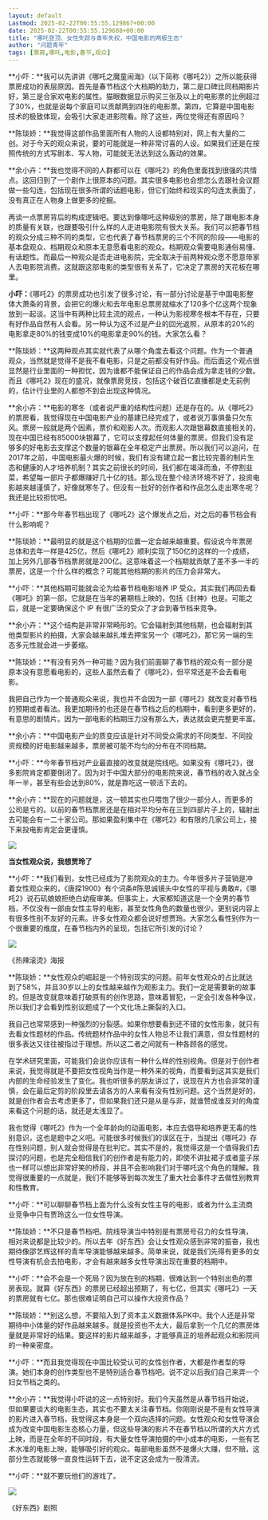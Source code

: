 ```yaml
---
layout: default
Lastmod: 2025-02-22T00:55:55.129867+00:00
date: 2025-02-22T00:55:55.129688+00:00
title: "哪吒登顶、女性失踪与青年失权，中国电影的两极生态"
author: "问题青年"
tags: [票房,哪吒,电影,春节,观众]
---
```


**小吓：**我可以先讲讲《哪吒之魔童闹海》（以下简称《哪吒2》）之所以能获得票房成功的表层原因。首先是春节档这个大档期的助力，第二是口碑比同档期影片好，第三是合家欢电影的属性。猫眼数据显示购买三张及以上的电影票的比例超过了30%，也就是说每个家庭可以贡献两到四张的电影票。第四，它算是中国电影技术的极致体现，会吸引大家走进影院看。除了这些，两位觉得还有原因吗？

**陈琰娇：**我觉得这部作品里面所有人物的人设都特别对，网上有大量的二创。对于今天的观众来说，要的可能就是一种非常讨喜的人设。如果我们还是在按照传统的方式写剧本、写人物，可能就无法达到这么轰动的效果。

**余小卉：**我也觉得不同的人群都可以在《哪吒2》的角色里面找到很强的共情点。这回归到了一个剧作上很原本的问题。其实很多电影也会想怎么去跟社会议题做一些勾连，包括现在很多所谓的话题电影，但它们始终和现实的勾连太表面了，没有真正在人物身上做更多的挖掘。

再谈一点票房背后的构成逻辑吧。要达到像哪吒这种级别的票房，除了跟电影本身的质量有关联，也跟要吸引什么样的人走进电影院有很大关系。我们可以把春节档的观众分成三种不同的类型，它也代表了春节档票房的三个不同的阶段——电影的基本盘观众、档期观众和原本无意愿看电影的观众。档期观众需要电影通俗易懂、有话题性。而最后一种观众是否走进电影院，完全取决于前两种观众愿不愿意带家人去电影院消费。这就跟这部电影的类型很有关系了，它决定了票房的天花板在哪里。

**小吓：**《哪吒2》的票房成功也引发了很多讨论，有一部分讨论是基于中国电影整体大萧条的背景，会把它的爆火和去年电影总票房就缩水了120多个亿这两个现象放到一起谈。这当中有两种比较主流的观点，一种认为影视寒冬根本不存在，只要有好作品自然有人会看。另一种认为这不过是产业的回光返照，从原本的20%的电影拿走80%的钱变成10%的电影拿走90%的钱。大家怎么看？

**陈琰娇：**这两种观点其实就代表了从哪个角度去看这个问题。作为一个普通观众，当然就是觉得不是我不看电影，只是之前都没有好作品。而后面这个观点很显然是行业里面的一种担忧，因为谁都不能保证自己的作品会成为拿走钱的少数。而且《哪吒2》现在的盛况，就像票房竞技，包括这个破百亿直播都是史无前例的，估计行业里的人都想不到会出现这种情况。

**余小卉：**电影的寒冬（或者说严重的结构性问题）还是存在的。从《哪吒2》的票房看，我觉得现在中国电影产业的基建已经完成了，或者说万事俱备只欠东风。票房一般就是两个因素，票价和观影人次。而观影人次跟银幕数直接相关的，现在中国已经有85000块银幕了，它可以支撑起任何体量的票房。但我们没有足够多的好电影去支撑这个数量的银幕在全年稳定产出票房。所以我们可以追问，在2017年之前，中国电影最火爆的时候，我们有没有建立起一套比较完善的制片生态和健康的人才培养机制？其实之前很长的时间，我们都在竭泽而渔，不停割韭菜，希望每一部片子都爆赚好几十亿的钱。那么现在整个经济环境不好了，投资电影越来越谨慎了，好像就寒冬了。但没有一批好的创作者和作品怎么走出寒冬呢？我还是比较担忧吧。

**小吓：**那今年春节档出现了《哪吒2》这个爆发点之后，对之后的春节档会有什么影响呢？

**陈琰娇：**最明显的就是这个档期的位置一定会越来越重要。假设说今年票房总体和去年一样是425亿，然后《哪吒2》顺利实现了150亿的这样的一个成绩，加上另外几部春节档票房就是200亿。这意味着这一个档期就贡献了差不多一半的票房，这是一个什么样的概念？可能其他档期的影片的压力会非常大。

**小吓：**其他档期可能就会沦为给春节档电影培养 IP 受众。其实我们再回去看《哪吒》的第一部，它就是在当年的暑期档上映的，包括《封神》也是。可能之后，就是一定要确保这个 IP 有很广泛的受众了才会到春节档来竞争。

**余小卉：**这个结构是非常非常畸形的。它会辐射到其他档期，也会辐射到其他类型影片的拍摄，大家会越来越扎堆去押宝另一个《哪吒2》，那它另一端的生态多元性就会进一步萎缩。

**陈琰娇：**有没有另外一种可能？因为我们前面聊了春节档的观众有一部分是原本没有意愿看电影的，这些人虽然去看了《哪吒2》，但平常还是不会去看电影。

我把自己作为一个普通观众来说，我也并不会因为一部《哪吒2》就改变对春节档的预期或者看法。我更加期待的也还是在春节档之后的档期中，看到更多更好的，有意思的剧情片。因为一部电影的档期压力没有那么大，表达就会更完整更丰富。

**余小卉：**中国电影产业的质变应该是针对不同受众需求的不同类型、不同投资规模的好电影越来越多，票房被可能不均匀的分布在不同档期。

**小吓：**今年春节档对产业最直接的改变就是院线吧。如果没有《哪吒2》，很多影院肯定都要倒闭了。因为对于中国大部分的电影院来说，春节档的收入就占全年一半，甚至有些会达到80%，就是靠吃这一顿活下去的。

**余小卉：**现在的问题就是，这一顿其实也只喂饱了很少一部分人，而更多的公司是亏的。以前的春节档票房还是在相对平均分布在三到四部片子上的，辐射出去可能会有一二十家公司。那如果盈利集中在《哪吒2》和有限的几家公司上，接下来投电影肯定会更谨慎。

![](https://images.weserv.nl/?url=https%3A//mmbiz.qpic.cn/sz_mmbiz_png/Ovko1oAlDOXRnbyPItLS514d2mJ86LCePFgmhiaDI6ialrVDkFXgHiaAJ5gaG3OCJAWS2twXOiaBoc9nXv8eXTia97g/640%3Fwx_fmt%3Dpng%26from%3Dappmsg)

**当女性观众说，我想贾玲了**

**小吓：**我们看到，女性已经成为了影院观众的主力。今年很多片子营销是冲着女性观众来的，《唐探1900》有个词条#陈思诚镜头中女性的平视与勇敢#，《哪吒2》说石矶娘娘拒绝白幼瘦审美。但事实上，大家都知道这是一个全男的春节档，不仅没有一部由女性主导的电影，甚至女性角色的数量也很少。更别说内容上有很多性别不友好的元素。许多女性观众都会说好想贾玲。大家怎么看性别作为一个很重要的维度，在春节档内外的呈现，包括它所引发的讨论？

![](https://images.weserv.nl/?url=https%3A//mmbiz.qpic.cn/sz_mmbiz_jpg/Ovko1oAlDOXRnbyPItLS514d2mJ86LCewxUrJSuOPH0EdyG6diaX6ibha8ycRSvQ62RLecI8PicGWWia1OysqO9LXg/640%3Fwx_fmt%3Dother%26from%3Dappmsg)

《热辣滚烫》海报

**陈琰娇：**女性观众的崛起是一个特别现实的问题。前年女性观众的占比就达到了58%，并且30岁以上的女性越来越作为观影主力。我们一定是需要新的故事的。但是改变就意味着打破原有的创作思路，意味着冒犯，一定会引发各种争议，所以我们才会看到性别议题成了一个文化场上撕裂的入口。

我自己也常常感到一种强烈的分裂感。如果你想要看到还不错的女性形象，就只有去看女性题材的作品。传统题材作品中的女性人物总不让我们满意，但女性题材的很多表达又往往被指过于理想。所以这二者之间就有一种各顾各的感觉。

在学术研究里面，可能我们会说你应该有一种什么样的性别视角。但是对于创作者来说，我觉得就是不要把女性视角当作是一种外来的视角，而要看到这其实是我们内部的生命经验发生了变化。我也听很多的朋友讲过了，说现在片方也会非常的谨慎，会在最后定剪的阶段里去请各方的人来看有没有性别问题。这个当然是好的，就是创作者会去考虑更多了，但如果我们还只是从是与非，就谁赞成谁反对的角度来看这个问题的话，就还是太浅显了。

我也觉得《哪吒2》作为一个全年龄向的动画电影，本应去倡导和培养更无毒的性别意识，这也是题中之义吧。可能很多时候我们的误区在于，当提出《哪吒2》存在性别问题，别人就会觉得是在批判它。其实不是的，我觉得这是一个值得我们去探讨的问题，也是完全相信我们的创作者是有能力的，即使不讲扯裙子或者童子尿也一样可以想出非常好笑的桥段，并且不会影响我们对于哪吒这个角色的理解。我觉得很重要的一点就是，我们不能够等到每次发生了重大社会事件才去做性别教育和性教育。

**小吓：**可以聊聊春节档上面为什么没有女性主导的电影，或者为什么主流商业竞争中只有贾玲这么一位女性导演。

**陈琰娇：**不只是春节档吧。院线导演当中特别是有票房号召力的女性导演，相对来说都是比较少的。所以去年《好东西》会让女性观众感到非常的振奋，我也期待像邵艺辉这样的青年导演能够越来越多。简单来说，就是我们先得有更多的女性导演有机会去拍电影，才会有越来越多女性导演出现在重要的档期中。

**小吓：**会不会是一个死局？因为放在别的档期，很难达到一个特别出色的票房表现。就算《好东西》的票房已经超出预期了，有七亿，但其实《哪吒2》一天的票房就有七亿。那也很难证明自己可以操作大投资作品？

**陈琰娇：**别这么想，不要陷入到了资本主义数据体系PK中。我个人还是非常期待中小体量的好作品越来越多。就是投资也不太大，最后拿到一个几亿的票房体量就是非常好的结果。要这样的影片越来越多，才能够真正的培养起观众和影院间的一种亲密度。

**小吓：**而且我觉得现在中国比较受认可的女性创作者，大都是作者型的导演。她们本身的创作类型也不是特别适合春节档吧。说不定以后我们自己来弄一个妇女节档之类的。

**余小卉：**我觉得小吓说的这一点特别好。我们今天虽然是从春节档开始说，但如果要谈大的电影生态，其实也不要太关注春节档。你刚刚说是不是有女性导演的影片进入春节档，我觉得这本身是一个双向选择的问题。女性观众和女性导演会成为改变中国电影生态核心力量，但这些导演的影片不在春节档以所谓的大片方式上映，而是在全年的不同时段，有大量女性导演拍摄的中小成本的电影，一些有艺术水准的电影上映，能够吸引好的观众。每部电影虽然不是爆火大赚，但不赔，这部分生态就能够一直良性运转下去，说不定这会成为一股清流。

**小吓：**就不要玩他们的游戏了。

![](https://images.weserv.nl/?url=https%3A//mmbiz.qpic.cn/sz_mmbiz_jpg/Ovko1oAlDOXRnbyPItLS514d2mJ86LCeqC9ib18PHibSIVdaN9oI4pHSVpRHLnibEP58g4SVic3c7u2bh6qfIaa4Qw/640%3Fwx_fmt%3Dother%26from%3Dappmsg)

《好东西》剧照

